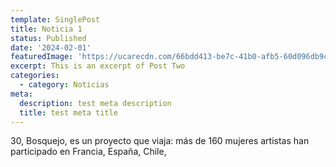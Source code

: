 ```yaml
---
template: SinglePost
title: Noticia 1
status: Published
date: '2024-02-01'
featuredImage: 'https://ucarecdn.com/66bdd413-be7c-41b0-afb5-60d096db9c60/30bosquejofoto.JPG'
excerpt: This is an excerpt of Post Two
categories:
  - category: Noticias
meta:
  description: test meta description
  title: test meta title
---
```


30, Bosquejo, es un proyecto que viaja: más de 160 mujeres artistas han participado en Francia, España, Chile,
